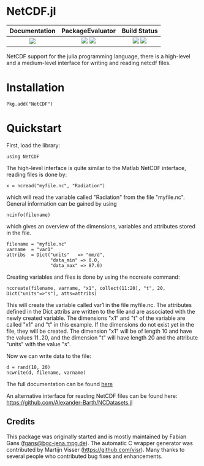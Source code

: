 NetCDF.jl
============

| **Documentation**                                                               | **PackageEvaluator**                                                                            | **Build Status**                                                                                |
|:-------------------------------------------------------------------------------:|:-----------------------------------------------------------------------------------------------:|:-----------------------------------------------------------------------------------------------:|
| [![][docs-dev-img]][docs-dev-url] | [![][pkg-0.5-img]][pkg-0.5-url] [![][pkg-0.6-img]][pkg-0.6-url]  | [![][travis-img]][travis-url] [![][appveyor-img]][appveyor-url] |


NetCDF support for the julia programming language, there is a high-level and a medium-level interface for writing and reading netcdf files.

# Installation

    Pkg.add("NetCDF")

# Quickstart

First, load the library:

    using NetCDF

The high-level interface is quite similar to the Matlab NetCDF interface, reading files is done by:

    x = ncread("myfile.nc", "Radiation")

which will read the variable called "Radiation" from the file "myfile.nc". General information can be gained by using

    ncinfo(filename)

which gives an overview of the dimensions, variables and attributes stored in the file.

    filename = "myfile.nc"
    varname  = "var1"
    attribs  = Dict("units"   => "mm/d",
                    "data_min" => 0.0,
                    "data_max" => 87.0)


 Creating variables and files is done by using the nccreate command:

    nccreate(filename, varname, "x1", collect(11:20), "t", 20, Dict("units"=>"s"), atts=attribs)

This will create the variable called var1 in the file myfile.nc. The attributes defined in the Dict attribs are written to the file and are associated with the
newly created variable. The dimensions "x1" and "t" of the variable are called "x1" and "t" in this example. If the dimensions do not exist yet in the file,
they will be created. The dimension "x1" will be of length 10 and have the values 11..20, and the dimension "t" will have length 20 and the attribute "units"
with the value "s".

Now we can write data to the file:

    d = rand(10, 20)
    ncwrite(d, filename, varname)

The full documentation can be found [here][docs-dev-url]

An alternative interface for reading NetCDF files can be found here: https://github.com/Alexander-Barth/NCDatasets.jl

## Credits

This package was originally started and is mostly maintained by Fabian Gans (fgans@bgc-jena.mpg.de). The automatic C wrapper generator was contributed by Martijn Visser (https://github.com/visr). Many thanks to several people who contributed bug fixes and enhancements. 

[docs-dev-img]: https://img.shields.io/badge/docs-dev-blue.svg
[docs-dev-url]: https://JuliaGeo.github.io/NetCDF.jl/dev

[travis-img]: https://travis-ci.org/JuliaGeo/NetCDF.jl.svg?branch=master
[travis-url]: https://travis-ci.org/JuliaGeo/NetCDF.jl

[appveyor-img]: https://ci.appveyor.com/api/projects/status/m9okydt7700kgavi?svg=true
[appveyor-url]: https://ci.appveyor.com/project/JuliaGeo/netcdf-jl/build/1.0.42


[pkg-0.5-img]: http://pkg.julialang.org/badges/NetCDF_0.5.svg
[pkg-0.5-url]: http://pkg.julialang.org/?pkg=NetCDFD&ver=0.5
[pkg-0.6-img]: http://pkg.julialang.org/badges/NetCDF_0.6.svg
[pkg-0.6-url]: http://pkg.julialang.org/?pkg=NetCDF&ver=0.6
